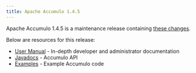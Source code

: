 ```yaml
---
title: Apache Accumulo 1.4.5
---
```


Apache Accumulo 1.4.5 is a maintenance release containing [these changes][changes].

Below are resources for this release:

* [User Manual] - In-depth developer and administrator documentation
* [Javadocs] - Accumulo API
* [Examples] - Example Accumulo code

[changes]: https://github.com/apache/accumulo/blob/1.4.5/CHANGES
[User Manual]: /1.4/accumulo_user_manual.pdf
[Javadocs]: /1.4/apidocs/
[Examples]: /1.4/examples/

